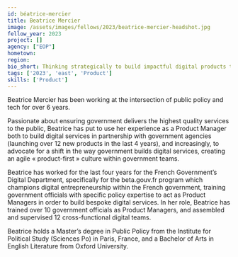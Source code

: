 ```yaml
---
id: béatrice-mercier
title: Beatrice Mercier
image: /assets/images/fellows/2023/beatrice-mercier-headshot.jpg
fellow_year: 2023
project: []
agency: ["EOP"]
hometown: 
region: 
bio_short: Thinking strategically to build impactful digital products that deliver tangible value for users.
tags: ['2023', 'east', 'Product']
skills: ['Product']
---
```


Beatrice Mercier has been working at the intersection of public policy and tech for over 6 years.

Passionate about ensuring government delivers the highest quality services to the public, Beatrice has put to use her experience as a Product Manager both to build digital services in partnership with government agencies (launching over 12 new products in the last 4 years), and increasingly, to advocate for a shift in the way government builds digital services, creating an agile « product-first » culture within government teams. 

Beatrice has worked for the last four years for the French Government’s Digital Department, specifically for the beta.gouv.fr program which champions digital entrepreneurship within the French government, training government officials with specific policy expertise to act as Product Managers in order to build bespoke digital services. In her role, Beatrice has trained over 10 government officials as Product Managers, and assembled and supervised 12 cross-functional digital teams. 

Beatrice holds a Master’s degree in Public Policy from the Institute for Political Study (Sciences Po) in Paris, France, and a Bachelor of Arts in English Literature from Oxford University.
